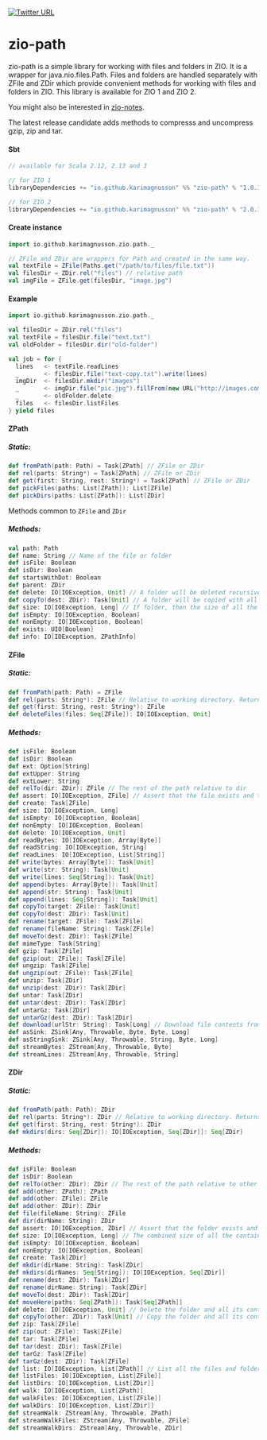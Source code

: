 [![Twitter URL](https://img.shields.io/twitter/url/https/twitter.com/bukotsunikki.svg?style=social&label=Follow%20%40kuzminki_lib)](https://twitter.com/kuzminki_lib)

# zio-path

zio-path is a simple library for working with files and folders in ZIO. It is a wrapper for java.nio.files.Path. Files and folders are handled separately with ZFile and ZDir which provide convenient methods for working with files and folders in ZIO. This library is available for ZIO 1 and ZIO 2.

You might also be interested in [zio-notes](https://github.com/karimagnusson/zio-notes).

The latest release candidate adds methods to compresss and uncompress gzip, zip and tar.

#### Sbt
```sbt
// available for Scala 2.12, 2.13 and 3

// for ZIO 1
libraryDependencies += "io.github.karimagnusson" %% "zio-path" % "1.0.1"

// for ZIO 2
libraryDependencies += "io.github.karimagnusson" %% "zio-path" % "2.0.1"
```

#### Create instance
```scala
import io.github.karimagnusson.zio.path._

// ZFile and ZDir are wrappers for Path and created in the same way.
val textFile = ZFile(Paths.get("/path/to/files/file.txt"))
val filesDir = ZDir.rel("files") // relative path
val imgFile = ZFile.get(filesDir, "image.jpg")
```

#### Example
```scala
import io.github.karimagnusson.zio.path._

val filesDir = ZDir.rel("files")
val textFile = filesDir.file("text.txt")
val oldFolder = filesDir.dir("old-folder")

val job = for {
  lines   <- textFile.readLines
  _       <- filesDir.file("text-copy.txt").write(lines)
  imgDir  <- filesDir.mkdir("images")
  _       <- imgDir.file("pic.jpg").fillFrom(new URL("http://images.com/pic.jpg"))
  _       <- oldFolder.delete
  files   <- filesDir.listFiles
} yield files
```

#### ZPath

##### Static:
```scala
def fromPath(path: Path) = Task[ZPath] // ZFile or ZDir
def rel(parts: String*) = Task[ZPath] // ZFile or ZDir
def get(first: String, rest: String*) = Task[ZPath] // ZFile or ZDir
def pickFiles(paths: List[ZPath]): List[ZFile]
def pickDirs(paths: List[ZPath]): List[ZDir]
```

Methods common to `ZFile` and `ZDir`
##### Methods:
```scala
val path: Path
def name: String // Name of the file or folder
def isFile: Boolean
def isDir: Boolean
def startsWithDot: Boolean
def parent: ZDir
def delete: IO[IOException, Unit] // A folder will be deleted recursively
def copyTo(dest: ZDir): Task[Unit] // A folder will be copied with all its contents
def size: IO[IOException, Long] // If folder, then the size of all the containing files and folders
def isEmpty: IO[IOException, Boolean]
def nonEmpty: IO[IOException, Boolean]
def exists: UIO[Boolean]
def info: IO[IOException, ZPathInfo]
``` 

#### ZFile

##### Static:
```scala
def fromPath(path: Path) = ZFile
def rel(parts: String*): ZFile // Relative to working directory. Returns full path. 
def get(first: String, rest: String*): ZFile 
def deleteFiles(files: Seq[ZFile]): IO[IOException, Unit]
```

##### Methods:
```scala
def isFile: Boolean
def isDir: Boolean
def ext: Option[String]
def extUpper: String
def extLower: String
def relTo(dir: ZDir): ZFile // The rest of the path relative to dir
def assert: IO[IOException, ZFile] // Assert that the file exists and that it is a file
def create: Task[ZFile]
def size: IO[IOException, Long]
def isEmpty: IO[IOException, Boolean]
def nonEmpty: IO[IOException, Boolean]
def delete: IO[IOException, Unit]
def readBytes: IO[IOException, Array[Byte]]
def readString: IO[IOException, String]
def readLines: IO[IOException, List[String]]
def write(bytes: Array[Byte]): Task[Unit]
def write(str: String): Task[Unit]
def write(lines: Seq[String]): Task[Unit]
def append(bytes: Array[Byte]): Task[Unit]
def append(str: String): Task[Unit]
def append(lines: Seq[String]): Task[Unit]
def copyTo(target: ZFile): Task[Unit]
def copyTo(dest: ZDir): Task[Unit]
def rename(target: ZFile): Task[ZFile]
def rename(fileName: String): Task[ZFile]
def moveTo(dest: ZDir): Task[ZFile]
def mimeType: Task[String]
def gzip: Task[ZFile]
def gzip(out: ZFile): Task[ZFile]
def ungzip: Task[ZFile]
def ungzip(out: ZFile): Task[ZFile]
def unzip: Task[ZDir]
def unzip(dest: ZDir): Task[ZDir]
def untar: Task[ZDir]
def untar(dest: ZDir): Task[ZDir]
def untarGz: Task[ZDir]
def untarGz(dest: ZDir): Task[ZDir]
def download(urlStr: String): Task[Long] // Download file contents from URL to this file
def asSink: ZSink[Any, Throwable, Byte, Byte, Long]
def asStringSink: ZSink[Any, Throwable, String, Byte, Long]
def streamBytes: ZStream[Any, Throwable, Byte]
def streamLines: ZStream[Any, Throwable, String]
```

#### ZDir

##### Static:
```scala
def fromPath(path: Path): ZDir
def rel(parts: String*): ZDir // Relative to working directory. Returns full path.
def get(first: String, rest: String*): ZDir
def mkdirs(dirs: Seq[ZDir]): IO[IOException, Seq[ZDir]]: Seq[ZDir]
```

##### Methods:
```scala
def isFile: Boolean
def isDir: Boolean
def relTo(other: ZDir): ZDir // The rest of the path relative to other
def add(other: ZPath): ZPath
def add(other: ZFile): ZFile
def add(other: ZDir): ZDir
def file(fileName: String): ZFile
def dir(dirName: String): ZDir
def assert: IO[IOException, ZDir] // Assert that the folder exists and that it is a folder
def size: IO[IOException, Long] // The combined size of all the containing files and folders
def isEmpty: IO[IOException, Boolean]
def nonEmpty: IO[IOException, Boolean]
def create: Task[ZDir]
def mkdir(dirName: String): Task[ZDir]
def mkdirs(dirNames: Seq[String]): IO[IOException, Seq[ZDir]]
def rename(dest: ZDir): Task[ZDir]
def rename(dirName: String): Task[ZDir]
def moveTo(dest: ZDir): Task[ZDir]
def moveHere(paths: Seq[ZPath]): Task[Seq[ZPath]]
def delete: IO[IOException, Unit] // Delete the folder and all its contents
def copyTo(other: ZDir): Task[Unit] // Copy the folder and all its contents
def zip: Task[ZFile]
def zip(out: ZFile): Task[ZFile]
def tar: Task[ZFile]
def tar(dest: ZDir): Task[ZFile]
def tarGz: Task[ZFile]
def tarGz(dest: ZDir): Task[ZFile]
def list: IO[IOException, List[ZPath]] // List all the files and folders
def listFiles: IO[IOException, List[ZFile]]
def listDirs: IO[IOException, List[ZDir]]
def walk: IO[IOException, List[ZPath]]
def walkFiles: IO[IOException, List[ZFile]]
def walkDirs: IO[IOException, List[ZDir]]
def streamWalk: ZStream[Any, Throwable, ZPath]
def streamWalkFiles: ZStream[Any, Throwable, ZFile]
def streamWalkDirs: ZStream[Any, Throwable, ZDir]
```

















